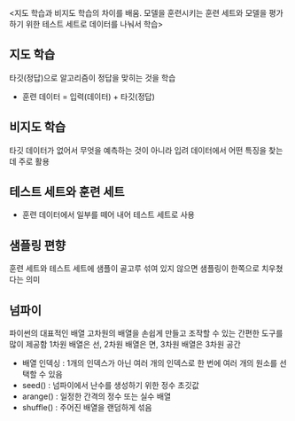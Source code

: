 <지도 학습과 비지도 학습의 차이를 배움. 모델을 훈련시키는 훈련 세트와 모델을 평가하기 위한 테스트 세트로 데이터를 나눠서 학습>
## 지도 학습
타깃(정답)으로 알고리즘이 정답을 맞히는 것을 학습
- 훈련 데이터 = 입력(데이터) + 타깃(정답)
## 비지도 학습
타깃 데이터가 없어서 무엇을 예측하는 것이 아니라 입려 데이터에서 어떤 특징을 찾는 데 주로 활용
## 테스트 세트와 훈련 세트
- 훈련 데이터에서 일부를 떼어 내어 테스트 세트로 사용
## 샘플링 편향
훈련 세트와 테스트 세트에 샘플이 골고루 섞여 있지 않으면 샘플링이 한쪽으로 치우쳤다는 의미
## 넘파이
파이썬의 대표적인 배열
고차원의 배열을 손쉽게 만들고 조작할 수 있는 간편한 도구를 많이 제공함
1차원 배열은 선, 2차원 배열은 면, 3차원 배열은 3차원 공간
- 배열 인덱싱
  : 1개의 인덱스가 아닌 여러 개의 인덱스로 한 번에 여러 개의 원소를 선택할 수 있음
- seed()
  : 넘파이에서 난수를 생성하기 위한 정수 초깃값
- arange()
  : 일정한 간격의 정수 또는 실수 배열
- shuffle()
  : 주어진 배열을 랜덤하게 섞음
